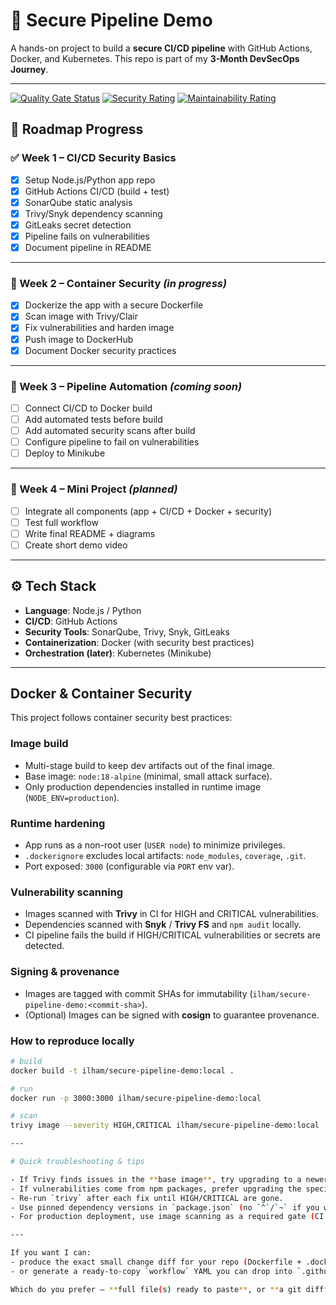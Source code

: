 # 🚀 Secure Pipeline Demo

A hands-on project to build a **secure CI/CD pipeline** with GitHub Actions, Docker, and Kubernetes.
This repo is part of my **3-Month DevSecOps Journey**.

---

[![Quality Gate Status](https://sonarcloud.io/api/project_badges/measure?project=leelee222_secure-pipeline-demo&metric=alert_status)](https://sonarcloud.io/summary/new_code?id=leelee222_secure-pipeline-demo)
[![Security Rating](https://sonarcloud.io/api/project_badges/measure?project=leelee222_secure-pipeline-demo&metric=security_rating)](https://sonarcloud.io/summary/new_code?id=leelee222_secure-pipeline-demo)
[![Maintainability Rating](https://sonarcloud.io/api/project_badges/measure?project=leelee222_secure-pipeline-demo&metric=sqale_rating)](https://sonarcloud.io/summary/new_code?id=leelee222_secure-pipeline-demo)


## 📅 Roadmap Progress

### ✅ Week 1 – CI/CD Security Basics

* [x] Setup Node.js/Python app repo
* [x] GitHub Actions CI/CD (build + test)
* [x] SonarQube static analysis
* [x] Trivy/Snyk dependency scanning
* [x] GitLeaks secret detection
* [x] Pipeline fails on vulnerabilities
* [x] Document pipeline in README

---

### 🔄 Week 2 – Container Security *(in progress)*

* [x] Dockerize the app with a secure Dockerfile
* [x] Scan image with Trivy/Clair
* [x] Fix vulnerabilities and harden image
* [x] Push image to DockerHub
* [x] Document Docker security practices

---

### 🔄 Week 3 – Pipeline Automation *(coming soon)*

* [ ] Connect CI/CD to Docker build
* [ ] Add automated tests before build
* [ ] Add automated security scans after build
* [ ] Configure pipeline to fail on vulnerabilities
* [ ] Deploy to Minikube

---

### 🔄 Week 4 – Mini Project *(planned)*

* [ ] Integrate all components (app + CI/CD + Docker + security)
* [ ] Test full workflow
* [ ] Write final README + diagrams
* [ ] Create short demo video

---

## ⚙️ Tech Stack

* **Language**: Node.js / Python
* **CI/CD**: GitHub Actions
* **Security Tools**: SonarQube, Trivy, Snyk, GitLeaks
* **Containerization**: Docker (with security best practices)
* **Orchestration (later)**: Kubernetes (Minikube)

---

## Docker & Container Security

This project follows container security best practices:

### Image build
- Multi-stage build to keep dev artifacts out of the final image.
- Base image: `node:18-alpine` (minimal, small attack surface).
- Only production dependencies installed in runtime image (`NODE_ENV=production`).

### Runtime hardening
- App runs as a non-root user (`USER node`) to minimize privileges.
- `.dockerignore` excludes local artifacts: `node_modules`, `coverage`, `.git`.
- Port exposed: `3000` (configurable via `PORT` env var).

### Vulnerability scanning
- Images scanned with **Trivy** in CI for HIGH and CRITICAL vulnerabilities.
- Dependencies scanned with **Snyk** / **Trivy FS** and `npm audit` locally.
- CI pipeline fails the build if HIGH/CRITICAL vulnerabilities or secrets are detected.

### Signing & provenance
- Images are tagged with commit SHAs for immutability (`ilham/secure-pipeline-demo:<commit-sha>`).
- (Optional) Images can be signed with **cosign** to guarantee provenance.

### How to reproduce locally
```bash
# build
docker build -t ilham/secure-pipeline-demo:local .

# run
docker run -p 3000:3000 ilham/secure-pipeline-demo:local

# scan
trivy image --severity HIGH,CRITICAL ilham/secure-pipeline-demo:local

---

# Quick troubleshooting & tips

- If Trivy finds issues in the **base image**, try upgrading to a newer base image (e.g., `node:18.20-alpine` or `node:20-alpine`).
- If vulnerabilities come from npm packages, prefer upgrading the specific package rather than `npm audit fix --force`.
- Re-run `trivy` after each fix until HIGH/CRITICAL are gone.
- Use pinned dependency versions in `package.json` (no `^`/`~` if you want strict reproducibility).
- For production deployment, use image scanning as a required gate (CI fails if vulnerability thresholds are exceeded).

---

If you want I can:
- produce the exact small change diff for your repo (Dockerfile + .dockerignore + workflow snippet),
- or generate a ready-to-copy `workflow` YAML you can drop into `.github/workflows/docker-publish.yml`.

Which do you prefer — **full file(s) ready to paste**, or **a git diff** you can apply?
